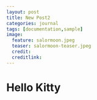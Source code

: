 ```yaml
---
layout: post
title: New Post2
categories: journal
tags: [documentation,sample]
image:
  feature: salormoon.jpeg
  teaser: salormoon-teaser.jpeg
  credit: 
  creditlink: 
---
```


# Hello Kitty
